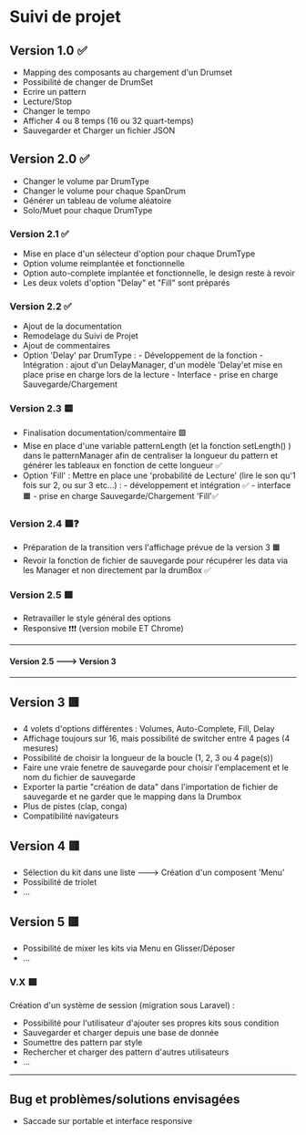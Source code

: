 # Suivi de projet

## Version 1.0 ✅

- Mapping des composants au chargement d'un Drumset
- Possibilité de changer de DrumSet
- Ecrire un pattern
- Lecture/Stop
- Changer le tempo
- Afficher 4 ou 8 temps (16 ou 32 quart-temps)
- Sauvegarder et Charger un fichier JSON

## Version 2.0 ✅

- Changer le volume par DrumType
- Changer le volume pour chaque SpanDrum
- Générer un tableau de volume aléatoire
- Solo/Muet pour chaque DrumType

### Version 2.1 ✅

- Mise en place d'un sélecteur d'option pour chaque DrumType
- Option volume reimplantée et fonctionnelle
- Option auto-complete implantée et fonctionnelle, le design reste à revoir
- Les deux volets d'option "Delay" et "Fill" sont préparés

### Version 2.2 ✅

- Ajout de la documentation
- Remodelage du Suivi de Projet
- Ajout de commentaires
- Option 'Delay' par DrumType :
        - Développement de la fonction
        - Intégration : ajout d'un DelayManager, d'un modèle 'Delay'et mise en place prise en charge lors de la lecture
        - Interface
        - prise en charge Sauvegarde/Chargement

### Version 2.3 🟨

- Finalisation documentation/commentaire 🟩
- Mise en place d'une variable patternLength (et la fonction setLength() ) dans le patternManager afin de centraliser la longueur du pattern et générer les tableaux en fonction de cette longueur ✅
- Option 'Fill' : Mettre en place une 'probabilité de Lecture' (lire le son qu'1 fois sur 2, ou sur 3 etc...) :
        - développement et intégration ✅
        - interface 🟧
        - prise en charge Sauvegarde/Chargement 'Fill'✅

### Version 2.4 🟥❓

- Préparation de la transition vers l'affichage prévue de la version 3 🟧
- Revoir la fonction de fichier de sauvegarde pour récupérer les data via les Manager et non directement par la drumBox ✅

### Version 2.5 🟥

- Retravailler le style général des options
- Responsive ❗❗❗ (version mobile ET Chrome)

----

#### Version 2.5 ---> Version 3

----

## Version 3 🟥

- 4 volets d'options différentes : Volumes, Auto-Complete, Fill, Delay
- Affichage toujours sur 16, mais possibilité de switcher entre 4 pages (4 mesures)
- Possibilité de choisir la longueur de la boucle (1, 2, 3 ou 4 page(s))
- Faire une vraie fenetre de sauvegarde pour choisir l'emplacement et le nom du fichier de sauvegarde
- Exporter la partie "création de data" dans l'importation de fichier de sauvegarde et ne garder que le mapping dans la Drumbox
- Plus de pistes (clap, conga)
- Compatibilité navigateurs

## Version 4 🟥

- Sélection du kit dans une liste ---> Création d'un composent 'Menu'
- Possibilité de triolet
- ...

## Version 5 🟥

- Possibilité de mixer les kits via Menu en Glisser/Déposer
- ...

### V.X 🟥

Création d'un système de session (migration sous Laravel) :

- Possibilité pour l'utilisateur d'ajouter ses propres kits sous condition
- Sauvegarder et charger depuis une base de donnée
- Soumettre des pattern par style
- Rechercher et charger des pattern d'autres utilisateurs
- ...

----

## Bug et problèmes/solutions envisagées

- Saccade sur portable et interface responsive
